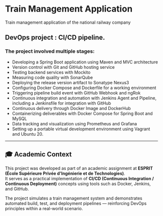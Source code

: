 # Train Management Application
Train management application of the national railway company

## DevOps project : CI/CD pipeline.

### The project involved multiple stages:

* Developing a Spring Boot application using Maven and MVC architecture
* Version control with Git and GitHub hosting service
* Testing backend services with Mockito
* Measuring code quality with SonarQube
* Deploying the release version artifact to Sonatype Nexus3
* Configuring Docker Compose and Dockerfile for a working environment
* Triggering pipeline build event with GitHub Webhook and ngRok
* Continuous integration and automation with Jenkins Agent and Pipeline, including a Jenkinsfile for integration with GitHub
* Continuous delivery through Docker Image and DockerHub
* Containerizing deliverables with Docker Compose for Spring Boot and MySQL
* Data tracking and visualization using Prometheus and Grafana
* Setting up a portable virtual development environment using Vagrant and Ubuntu 20.


---

## 🎓 Academic Context

This project was developed as part of an academic assignment at **ESPRIT (École Supérieure Privée d'Ingénierie et de Technologies)**.  
It serves as a practical implementation of **CI/CD (Continuous Integration / Continuous Deployment)** concepts using tools such as Docker, Jenkins, and GitHub.

The project simulates a train management system and demonstrates automated build, test, and deployment pipelines — reinforcing DevOps principles within a real-world scenario.
